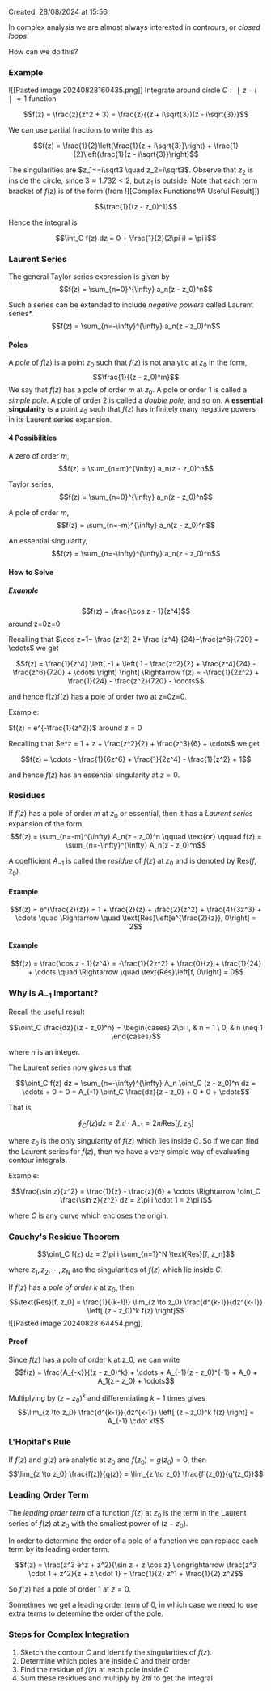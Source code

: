 Created: 28/08/2024 at 15:56

In complex analysis we are almost always interested in contrours, or *closed loops*.

How can we do this?

### Example
![[Pasted image 20240828160435.png]]
Integrate around circle $C:∣z−i∣=1$ function

$$f(z) = \frac{z}{z^2 + 3} = \frac{z}{(z + i\sqrt{3})(z - i\sqrt{3})}$$

We can use partial fractions to write this as

$$f(z) = \frac{1}{2}\left(\frac{1}{z + i\sqrt{3}}\right) + \frac{1}{2}\left(\frac{1}{z - i\sqrt{3}}\right)$$

The singularities are $z_1=−i\sqrt3 \quad z_2​=i\sqrt3$.  Observe that $z_2$​ is inside the circle, since $3≈1.732<2$, but $z_1$​ is outside. Note that each term bracket of $f(z)$ is of the form (from ![[Complex Functions#A Useful Result]])

$$\frac{1}{(z - z_0)^1}$$

Hence the integral is

$$\int_C f(z) dz = 0 + \frac{1}{2}(2\pi i) = \pi i$$

### Laurent Series
The general Taylor series expression is given by
$$f(z) = \sum_{n=0}^{\infty} a_n(z - z_0)^n$$

Such a series can be extended to include *negative powers* called Laurent series*.
$$f(z) = \sum_{n=-\infty}^{\infty} a_n(z - z_0)^n$$

#### Poles
A *pole* of $f(z)$ is a point $z_0$ such that $f(z)$ is not analytic at $z_0$ in the form,
$$\frac{1}{(z - z_0)^m}$$
We say that $f(z)$ has a pole of order $m$ at $z_0$. A pole or order 1 is called a *simple pole*. A pole of order 2 is called a *double pole*, and so on.
A **essential singularity** is a point $z_0$ such that $f(z)$ has infinitely many negative powers in its Laurent series expansion.

#### 4 Possibilities
A zero of order $m$,
$$f(z) = \sum_{n=m}^{\infty} a_n(z - z_0)^n$$

Taylor series,
$$f(z) = \sum_{n=0}^{\infty} a_n(z - z_0)^n$$

A pole of order $m$,
$$f(z) = \sum_{n=-m}^{\infty} a_n(z - z_0)^n$$

An essential singularity,
$$f(z) = \sum_{n=-\infty}^{\infty} a_n(z - z_0)^n$$

#### How to Solve
##### Example

$$f(z) = \frac{\cos z - 1}{z^4}$$ around z=0z=0

Recalling that $\cos ⁡z=1− \frac {z^2} 2+ \frac {z^4} {24}−\frac{z^6}{720} = \cdots$ we get

$$f(z) = \frac{1}{z^4} \left[ -1 + \left( 1 - \frac{z^2}{2} + \frac{z^4}{24} - \frac{z^6}{720} + \cdots \right) \right] \Rightarrow f(z) = -\frac{1}{2z^2} + \frac{1}{24} - \frac{z^2}{720} - \cdots$$

and hence f(z)f(z) has a pole of order two at z=0z=0.

Example:

$f(z) = e^{-\frac{1}{z^2}}$ around $z=0$

Recalling that $e^z = 1 + z + \frac{z^2}{2} + \frac{z^3}{6} + \cdots$ we get

$$f(z) = \cdots - \frac{1}{6z^6} + \frac{1}{2z^4} - \frac{1}{z^2} + 1$$

and hence $f(z)$ has an essential singularity at $z=0$.

### Residues
If $f(z)$ has a pole of order $m$ at $z_0$ or essential, then it has a *Laurent series* expansion of the form
$$f(z) = \sum_{n=-m}^{\infty} A_n(z - z_0)^n \qquad \text{or} \qquad f(z) = \sum_{n=-\infty}^{\infty} A_n(z - z_0)^n$$

A coefficient $A_{-1}$ is called the *residue* of $f(z)$ at $z_0$ and is denoted by $\text{Res}(f, z_0)$.

#### Example
$$f(z) = e^{\frac{2}{z}} = 1 + \frac{2}{z} + \frac{2}{z^2} + \frac{4}{3z^3} + \cdots \quad \Rightarrow \quad \text{Res}\left[e^{\frac{2}{z}}, 0\right] = 2$$

#### Example
$$f(z) = \frac{\cos z - 1}{z^4} = -\frac{1}{2z^2} + \frac{0}{z} + \frac{1}{24} + \cdots \quad \Rightarrow \quad \text{Res}\left[f, 0\right] = 0$$

### Why is $A_{-1}$ Important?
Recall the useful result

$$\oint_C \frac{dz}{(z - z_0)^n} = \begin{cases} 2\pi i, & n = 1 \ 0, & n \neq 1 \end{cases}$$

where $n$ is an integer.

The Laurent series now gives us that

$$\oint_C f(z) dz = \sum_{n=-\infty}^{\infty} A_n \oint_C (z - z_0)^n dz = \cdots + 0 + 0 + A_{-1} \oint_C \frac{dz}{z - z_0} + 0 + 0 + \cdots$$

That is,

$$\oint_C f(z) dz = 2\pi i \cdot A_{-1} = 2\pi i \text{Res}[f, z_0]$$

where $z_0$ is the only singularity of $f(z)$ which lies inside $C$. So if we can find the Laurent series for $f(z)$, then we have a very simple way of evaluating contour integrals.

Example:

$$\frac{\sin z}{z^2} = \frac{1}{z} - \frac{z}{6} + \cdots \Rightarrow \oint_C \frac{\sin z}{z^2} dz = 2\pi i \cdot 1 = 2\pi i$$

where $C$ is any curve which encloses the origin.

### Cauchy's Residue Theorem
$$\oint_C f(z) dz = 2\pi i \sum_{n=1}^N \text{Res}[f, z_n]$$

where $z_1, z_2, \cdots, z_N$ are the singularities of $f(z)$ which lie inside $C$.

If $f(z)$ has a *pole of order $k$* at $z_0$, then
$$\text{Res}[f, z_0] = \frac{1}{(k-1)!} \lim_{z \to z_0} \frac{d^{k-1}}{dz^{k-1}} \left[ (z - z_0)^k f(z) \right]$$
![[Pasted image 20240828164454.png]]

#### Proof
Since $f(z)$ has a pole of order k at z_0, we can write
$$f(z) = \frac{A_{-k}}{(z - z_0)^k} + \cdots + A_{-1}(z - z_0)^{-1} + A_0 + A_1(z - z_0) + \cdots$$

Multiplying by $(z - z_0)^k$ and differentiating $k-1$ times gives
$$\lim_{z \to z_0} \frac{d^{k-1}}{dz^{k-1}} \left[ (z - z_0)^k f(z) \right] = A_{-1} \cdot k!$$

### L'Hopital's Rule
If $f(z)$ and $g(z)$ are analytic at $z_0$ and $f(z_0) = g(z_0) = 0$, then
$$\lim_{z \to z_0} \frac{f(z)}{g(z)} = \lim_{z \to z_0} \frac{f'(z_0)}{g'(z_0)}$$

### Leading Order Term
The *leading order term* of a function $f(z)$ at $z_0$ is the term in the Laurent series of $f(z)$ at $z_0$ with the smallest power of $(z - z_0)$.

In order to determine the order of a pole of a function we can replace each term by its leading order term.

$$f(z) = \frac{z^3 e^z + z^2}{\sin z + z \cos z} \longrightarrow \frac{z^3 \cdot 1 + z^2}{z + z \cdot 1} = \frac{1}{2} z^1 + \frac{1}{2} z^2$$

So $f(z)$ has a pole of order 1 at $z=0$.

Sometimes we get a leading order term of 0, in which case we need to use extra terms to determine the order of the pole.

### Steps for Complex Integration
1. Sketch the contour $C$ and identify the singularities of $f(z)$.
2. Determine which poles are inside $C$ and their order
3. Find the residue of $f(z)$ at each pole inside $C$
4. Sum these residues and multiply by $2\pi i$ to get the integral